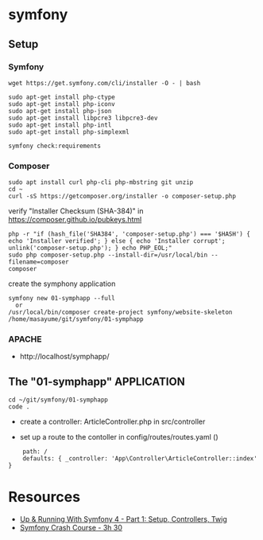 # symfony

## Setup

### Symfony

```
wget https://get.symfony.com/cli/installer -O - | bash

sudo apt-get install php-ctype
sudo apt-get install php-iconv
sudo apt-get install php-json
sudo apt-get install libpcre3 libpcre3-dev
sudo apt-get install php-intl
sudo apt-get install php-simplexml

symfony check:requirements
```

### Composer

```
sudo apt install curl php-cli php-mbstring git unzip
cd ~
curl -sS https://getcomposer.org/installer -o composer-setup.php
```

verify "Installer Checksum (SHA-384)" in https://composer.github.io/pubkeys.html

```
php -r "if (hash_file('SHA384', 'composer-setup.php') === '$HASH') { echo 'Installer verified'; } else { echo 'Installer corrupt'; unlink('composer-setup.php'); } echo PHP_EOL;"
sudo php composer-setup.php --install-dir=/usr/local/bin --filename=composer
composer
```

create the symphony application

```
symfony new 01-symphapp --full
  or
/usr/local/bin/composer create-project symfony/website-skeleton /home/masayume/git/symfony/01-symphapp
```

### APACHE

* http://localhost/symphapp/

## The "01-symphapp" APPLICATION

```
cd ~/git/symfony/01-symphapp
code .
```

* create a controller: ArticleController.php in src/controller

* set up a route to the contoller in config/routes/routes.yaml () 
```index:
    path: /
    defaults: { _controller: 'App\Controller\ArticleController::index' }
```


# Resources

* [Up & Running With Symfony 4 - Part 1: Setup, Controllers, Twig](https://www.youtube.com/watch?v=t5ZedKnWX9E)
* [Symfony Crash Course - 3h 30](https://www.youtube.com/watch?v=Bo0guUbL5uo)